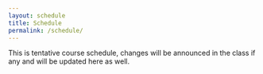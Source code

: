 ```yaml
---
layout: schedule
title: Schedule
permalink: /schedule/
---
```

This is tentative course schedule, changes will be announced in the class if any and will be updated here as well.